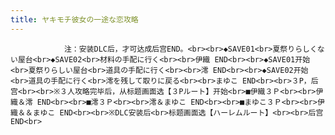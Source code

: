 ```yaml
---
title: ヤキモチ彼女の一途な恋攻略
---
```


                注：安装DLC后，才可达成后宫END。<br><br>◆SAVE01<br>夏祭りらしくない屋台<br>◆SAVE02<br>材料の手配に行く<br><br>伊織 END<br><br>◆SAVE01开始<br>夏祭りらしい屋台<br>道具の手配に行く<br><br>澪 END<br><br>◆SAVE02开始<br>道具の手配に行く<br>澪を残して取りに戻る<br><br>まゆこ END<br><br>３P，后宫<br><br>※３人攻略完毕后，从标题画面选【３Pルート】开始<br>■伊織３Ｐ<br><br>伊織＆澪 END<br><br>■澪３Ｐ<br><br>澪＆まゆこ END<br><br>■まゆこ３Ｐ<br><br>伊織＆＆まゆこ END<br><br>※DLC安装后<br>标题画面选【ハーレムルート】<br><br>后宫 END<br>
              
